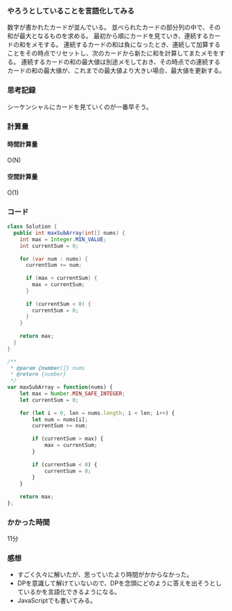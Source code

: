 ### やろうとしていることを言語化してみる
数字が書かれたカードが並んでいる。
並べられたカードの部分列の中で、その和が最大となるものを求める。
最初から順にカードを見ていき、連続するカードの和をメモする。
連続するカードの和は負になったとき、連続して加算することをその時点でリセットし、次のカードから新たに和を計算してまたメモをする。
連続するカードの和の最大値は別途メモしておき、その時点での連続するカードの和の最大値が、これまでの最大値より大きい場合、最大値を更新する。

### 思考記録
シーケンシャルにカードを見ていくのが一番早そう。

### 計算量
#### 時間計算量
O(N)
#### 空間計算量
O(1)

### コード
```Java
class Solution {
  public int maxSubArray(int[] nums) {
    int max = Integer.MIN_VALUE;
    int currentSum = 0;
    
    for (var num : nums) {
      currentSum += num;
      
      if (max < currentSum) {
        max = currentSum;
      }
      
      if (currentSum < 0) {
        currentSum = 0;
      }
    }
    
    return max;
  }
}
```

``` JavaScript
/**
 * @param {number[]} nums
 * @return {number}
 */
var maxSubArray = function(nums) {
    let max = Number.MIN_SAFE_INTEGER;
    let currentSum = 0;
    
    for (let i = 0, len = nums.length; i < len; i++) {
        let num = nums[i];
        currentSum += num;
        
        if (currentSum > max) {
            max = currentSum;
        }
        
        if (currentSum < 0) {
            currentSum = 0;
        }
    }
    
    return max;
};
```

### かかった時間
11分

### 感想
- すごく久々に解いたが、思っていたより時間がかからなかった。
- DPを意識して解けていないので、DPを念頭にどのように答えを出そうとしているかを言語化できるようになる。
- JavaScriptでも書いてみる。
```chatinput

```